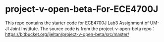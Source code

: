 # project-v-open-beta-For-ECE4700J
This repo contains the starter code for ECE4700J Lab3 Assignment of UM-JI Joint Institute.
The source code is from the project-v-open-beta repo：
https://bitbucket.org/jieltan/project-v-open-beta/src/master/

